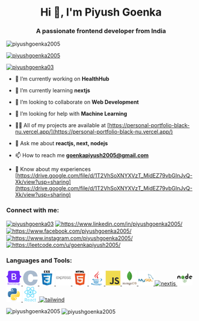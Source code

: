 <h1 align="center">Hi 👋, I'm Piyush Goenka</h1>
<h3 align="center">A passionate frontend developer from India</h3>

<p align="left"> <img src="https://komarev.com/ghpvc/?username=piyushgoenka2005&label=Profile%20views&color=0e75b6&style=flat" alt="piyushgoenka2005" /> </p>

<p align="left"> <a href="https://github.com/ryo-ma/github-profile-trophy"><img src="https://github-profile-trophy.vercel.app/?username=piyushgoenka2005" alt="piyushgoenka2005" /></a> </p>

<p align="left"> <a href="https://twitter.com/piyushgoenka03" target="blank"><img src="https://img.shields.io/twitter/follow/piyushgoenka03?logo=twitter&style=for-the-badge" alt="piyushgoenka03" /></a> </p>

- 🔭 I’m currently working on **HealthHub**

- 🌱 I’m currently learning **nextjs**

- 👯 I’m looking to collaborate on **Web Development**

- 🤝 I’m looking for help with **Machine Learning**

- 👨‍💻 All of my projects are available at [https://personal-portfolio-black-nu.vercel.app/](https://personal-portfolio-black-nu.vercel.app/)

- 💬 Ask me about **reactjs, next, nodejs**

- 📫 How to reach me **goenkapiyush2005@gmail.com**

- 📄 Know about my experiences [https://drive.google.com/file/d/1T2VhSoXNYXVzT_MidEZ79vbGInJvQ-Xk/view?usp=sharing](https://drive.google.com/file/d/1T2VhSoXNYXVzT_MidEZ79vbGInJvQ-Xk/view?usp=sharing)

<h3 align="left">Connect with me:</h3>
<p align="left">
<a href="https://twitter.com/piyushgoenka03" target="blank"><img align="center" src="https://raw.githubusercontent.com/rahuldkjain/github-profile-readme-generator/master/src/images/icons/Social/twitter.svg" alt="piyushgoenka03" height="30" width="40" /></a>
<a href="https://linkedin.com/in/https://www.linkedin.com/in/piyushgoenka2005/" target="blank"><img align="center" src="https://raw.githubusercontent.com/rahuldkjain/github-profile-readme-generator/master/src/images/icons/Social/linked-in-alt.svg" alt="https://www.linkedin.com/in/piyushgoenka2005/" height="30" width="40" /></a>
<a href="https://fb.com/https://www.facebook.com/piyushgoenka2005/" target="blank"><img align="center" src="https://raw.githubusercontent.com/rahuldkjain/github-profile-readme-generator/master/src/images/icons/Social/facebook.svg" alt="https://www.facebook.com/piyushgoenka2005/" height="30" width="40" /></a>
<a href="https://instagram.com/https://www.instagram.com/piyushgoenka2005/" target="blank"><img align="center" src="https://raw.githubusercontent.com/rahuldkjain/github-profile-readme-generator/master/src/images/icons/Social/instagram.svg" alt="https://www.instagram.com/piyushgoenka2005/" height="30" width="40" /></a>
<a href="https://www.leetcode.com/https://leetcode.com/u/goenkapiyush2005/" target="blank"><img align="center" src="https://raw.githubusercontent.com/rahuldkjain/github-profile-readme-generator/master/src/images/icons/Social/leet-code.svg" alt="https://leetcode.com/u/goenkapiyush2005/" height="30" width="40" /></a>
</p>

<h3 align="left">Languages and Tools:</h3>
<p align="left"> <a href="https://getbootstrap.com" target="_blank" rel="noreferrer"> <img src="https://raw.githubusercontent.com/devicons/devicon/master/icons/bootstrap/bootstrap-plain-wordmark.svg" alt="bootstrap" width="40" height="40"/> </a> <a href="https://www.cprogramming.com/" target="_blank" rel="noreferrer"> <img src="https://raw.githubusercontent.com/devicons/devicon/master/icons/c/c-original.svg" alt="c" width="40" height="40"/> </a> <a href="https://www.w3schools.com/css/" target="_blank" rel="noreferrer"> <img src="https://raw.githubusercontent.com/devicons/devicon/master/icons/css3/css3-original-wordmark.svg" alt="css3" width="40" height="40"/> </a> <a href="https://expressjs.com" target="_blank" rel="noreferrer"> <img src="https://raw.githubusercontent.com/devicons/devicon/master/icons/express/express-original-wordmark.svg" alt="express" width="40" height="40"/> </a> <a href="https://www.w3.org/html/" target="_blank" rel="noreferrer"> <img src="https://raw.githubusercontent.com/devicons/devicon/master/icons/html5/html5-original-wordmark.svg" alt="html5" width="40" height="40"/> </a> <a href="https://www.java.com" target="_blank" rel="noreferrer"> <img src="https://raw.githubusercontent.com/devicons/devicon/master/icons/java/java-original.svg" alt="java" width="40" height="40"/> </a> <a href="https://developer.mozilla.org/en-US/docs/Web/JavaScript" target="_blank" rel="noreferrer"> <img src="https://raw.githubusercontent.com/devicons/devicon/master/icons/javascript/javascript-original.svg" alt="javascript" width="40" height="40"/> </a> <a href="https://www.mongodb.com/" target="_blank" rel="noreferrer"> <img src="https://raw.githubusercontent.com/devicons/devicon/master/icons/mongodb/mongodb-original-wordmark.svg" alt="mongodb" width="40" height="40"/> </a> <a href="https://www.mysql.com/" target="_blank" rel="noreferrer"> <img src="https://raw.githubusercontent.com/devicons/devicon/master/icons/mysql/mysql-original-wordmark.svg" alt="mysql" width="40" height="40"/> </a> <a href="https://nextjs.org/" target="_blank" rel="noreferrer"> <img src="https://cdn.worldvectorlogo.com/logos/nextjs-2.svg" alt="nextjs" width="40" height="40"/> </a> <a href="https://nodejs.org" target="_blank" rel="noreferrer"> <img src="https://raw.githubusercontent.com/devicons/devicon/master/icons/nodejs/nodejs-original-wordmark.svg" alt="nodejs" width="40" height="40"/> </a> <a href="https://www.python.org" target="_blank" rel="noreferrer"> <img src="https://raw.githubusercontent.com/devicons/devicon/master/icons/python/python-original.svg" alt="python" width="40" height="40"/> </a> <a href="https://reactjs.org/" target="_blank" rel="noreferrer"> <img src="https://raw.githubusercontent.com/devicons/devicon/master/icons/react/react-original-wordmark.svg" alt="react" width="40" height="40"/> </a> <a href="https://tailwindcss.com/" target="_blank" rel="noreferrer"> <img src="https://www.vectorlogo.zone/logos/tailwindcss/tailwindcss-icon.svg" alt="tailwind" width="40" height="40"/> </a> </p>

<p><img align="left" src="https://github-readme-stats.vercel.app/api/top-langs?username=piyushgoenka2005&show_icons=true&locale=en&layout=compact" alt="piyushgoenka2005" /></p>

<p>&nbsp;<img align="center" src="https://github-readme-stats.vercel.app/api?username=piyushgoenka2005&show_icons=true&locale=en" alt="piyushgoenka2005" /></p>

